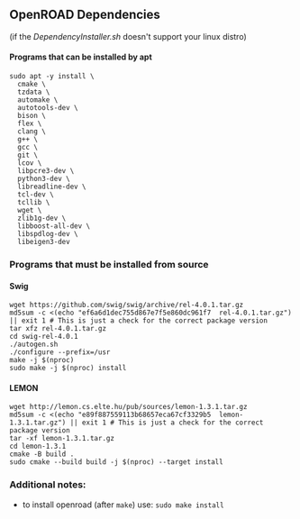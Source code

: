 ## OpenROAD Dependencies 
(if the *DependencyInstaller.sh* doesn't support your linux distro)

#### Programs that can be installed by apt
```
sudo apt -y install \
  cmake \ 
  tzdata \
  automake \
  autotools-dev \
  bison \
  flex \
  clang \
  g++ \
  gcc \
  git \
  lcov \
  libpcre3-dev \
  python3-dev \
  libreadline-dev \
  tcl-dev \
  tcllib \
  wget \
  zlib1g-dev \
  libboost-all-dev \
  libspdlog-dev \
  libeigen3-dev 
```
### Programs that must be installed from source
#### Swig
```
wget https://github.com/swig/swig/archive/rel-4.0.1.tar.gz
md5sum -c <(echo "ef6a6d1dec755d867e7f5e860dc961f7  rel-4.0.1.tar.gz") || exit 1 # This is just a check for the correct package version
tar xfz rel-4.0.1.tar.gz
cd swig-rel-4.0.1
./autogen.sh
./configure --prefix=/usr
make -j $(nproc)
sudo make -j $(nproc) install
```

#### LEMON
```
wget http://lemon.cs.elte.hu/pub/sources/lemon-1.3.1.tar.gz
md5sum -c <(echo "e89f887559113b68657eca67cf3329b5  lemon-1.3.1.tar.gz") || exit 1 # This is just a check for the correct package version
tar -xf lemon-1.3.1.tar.gz
cd lemon-1.3.1
cmake -B build .
sudo cmake --build build -j $(nproc) --target install
```

### Additional notes:
  * to install openroad (after ```make```) use: ```sudo make install```
